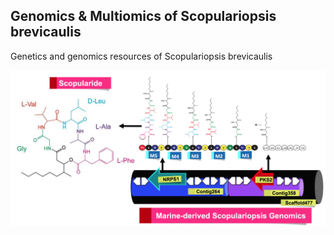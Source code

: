 **Genomics & Multiomics of Scopulariopsis brevicaulis**
-----------------
Genetics and genomics resources of Scopulariopsis brevicaulis

<img src="https://github.com/drabhishekkumar/Scopulariopsis_brevicaulis/blob/master/Scopulariopsis-NRPS1.jpg" width="900">
